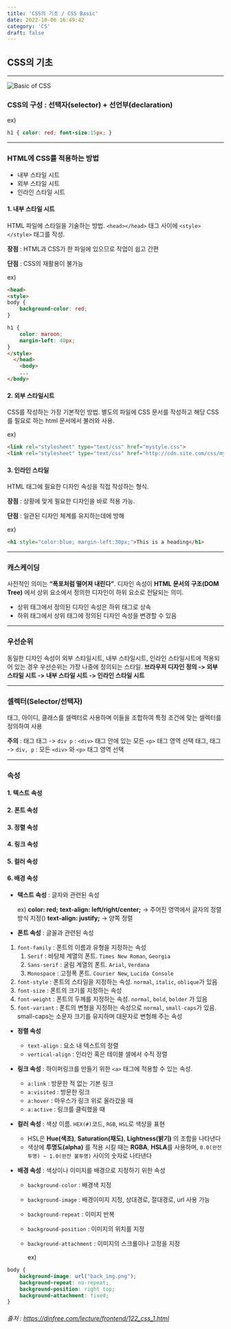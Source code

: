 ```yaml
---
title: 'CSS의 기초 / CSS Basic'
date: 2022-10-06 16:49:42
category: 'CS'
draft: false
---
```


## CSS의 기초

---
<img style="text-align: center;" alt="Basic of CSS" src="https://upload.wikimedia.org/wikipedia/commons/thumb/d/d5/CSS3_logo_and_wordmark.svg/120px-CSS3_logo_and_wordmark.svg.png" style="height: 150px" />

### CSS의 구성 : 선택자(selector) + 선언부(declaration)
ex)
```css
h1 { color: red; font-size:15px; }
```

---

### HTML에 CSS를 적용하는 방법

- 내부 스타일 시트
- 외부 스타일 시트
- 인라인 스타일 시트

#### 1. 내부 스타일 시트
   HTML 파일에 스타일을 기술하는 방법. `<head></head>` 태그 사이에 `<style></style>` 태그를 작성.

   **장점** : HTML과 CSS가 한 파일에 있으므로 작업이 쉽고 간편

   **단점** : CSS의 재활용이 불가능

   ex)
```html
<head>
<style>
body {
    background-color: red;
}

h1 {
    color: maroon;
    margin-left: 40px;
}
</style>
  </head>
    <body>
    ...
</body>
```

#### 2. 외부 스타일시트
   CSS를 작성하는 가장 기본적인 방법. 별도의 파일에 CSS 문서를 작성하고 해당 CSS를 필요로 하는 html 문서에서 불러와 사용.

   ex)
```html
<link rel="stylesheet" type="text/css" href="mystyle.css">
<link rel="stylesheet" type="text/css" href="http://cdn.site.com/css/mystyle.css">
```

#### 3. 인라인 스타일
   HTML 태그에 필요한 디자인 속성을 직접 작성하는 형식.

   **장점** : 상황에 맞게 필요한 디자인을 바로 적용 가능.

   **단점** : 일관된 디자인 체계를 유지하는데에 방해

   ex)
```html
<h1 style="color:blue; margin-left:30px;">This is a heading</h1>
```

---

### 캐스케이딩 
사전적인 의미는 **“폭포처럼 떨어져 내린다”**. 디자인 속성이 **HTML 문서의 구조(DOM Tree)** 에서 상위 요소에서 정의한 디자인이 하위 요소로 전달되는 의미.
- 상위 태그에서 정의된 디자인 속성은 하위 태그로 상속
- 하위 태그에서 상위 태그에 정의된 디자인 속성을 변경할 수 있음

---

### 우선순위 
동일한 디자인 속성이 외부 스타일시트, 내부 스타일시트, 인라인 스타일시트에 적용되어 있는 경우 우선순위는 가장 나중에 정의되는 스타일.
**브라우저 디자인 정의 -> 외부 스타일 시트 -> 내부 스타일 시트 -> 인라인 스타일 시트**

---

### 셀렉터(Selector/선택자) 
태그, 아이디, 클래스를 셀렉터로 사용하며 이들을 조합하여 특정 조건에 맞는 셀렉터를 정의하여 사용

**주의** :
태그 태그 -> `div p` : `<div>` 태그 안에 있는 모든 `<p>` 태그 영역 선택
태그, 태그 -> `div, p` : 모든 `<div>` 와 `<p>` 태그 영역 선택

---

### 속성
#### 1. 텍스트 속성
#### 2. 폰트 속성
#### 3. 정렬 속성
#### 4. 링크 속성
#### 5. 컬러 속성
#### 6. 배경 속성

- **텍스트 속성** : 글자와 관련된 속성

  ex)
  **color: red;**
  **text-align: left/right/center;** -> 주어진 영역에서 글자의 정렬 방식 지정()
  **text-align: justify;** -> 양쪽 정렬

- **폰트 속성** : 글꼴과 관련된 속성
1. `font-family` : 폰트의 이름과 유형을 지정하는 속성
    1. `Serif` : 바탕체 계열의 폰트. `Times New Roman`, `Georgia`
    2. `Sans-serif` : 굴림 계열의 폰트. `Arial`, `Verdana`
    3. `Monospace` : 고정폭 폰트. `Courier New`, `Lucida Console`
2. `font-style` : 폰트의 스타일을 지정하는 속성. `normal`, `italic`, `oblique`가 있음
3. `font-size` : 폰트의 크기를 지정하는 속성
4. `font-weight` : 폰트의 두께를 지정하는 속성. `normal`, `bold`, `bolder` 가 있음
5. `font-variant` : 폰트의 변형을 지정하는 속성으로 `normal`, `small-caps`가 있음. small-caps는 소문자 크기를 유지하며 대문자로 변형해 주는 속성

- **정렬 속성**
    - `text-align` : 요소 내 텍스트의 정렬
    - `vertical-align` : 인라인 혹은 테이블 셀에서 수직 정렬

- **링크 속성** : 하이퍼링크를 만들기 위한 `<a>` 태그에 적용할 수 있는 속성.
    - `a:link` : 방문한 적 없는 기본 링크
    - `a:visited` : 방문한 링크
    - `a:hover` : 마우스가 링크 위로 올라갔을 때
    - `a:active` : 링크를 클릭했을 때

- **컬러 속성** : 색상 이름. `HEX(#)`코드, `RGB`, `HSL`로 색상을 표현
    - HSL은 **Hue(색조)**, **Saturation(채도)**, **Lightness(밝기)** 의 조합을 나타낸다
    - 색상에 **투명도(alpha)** 를 적용 시킬 때는 **RGBA**, **HSLA**를 사용하며, `0.0(완전 투명) ~ 1.0(완전 불투명)` 사이의 숫자로 나타낸다

- **배경 속성** : 색상이나 이미지를 배경으로 지정하기 위한 속성
    - `background-color` : 배경색 지정
    - `background-image` : 배경이미지 지정, 상대경로, 절대경로, url 사용 가능
    - `background-repeat` : 이미지 반복
    - `background-position` : 이미지의 위치를 지정
    - `background-attachment` : 이미지의 스크롤이나 고정을 지정
  
      ex)
```css
body {
    background-image: url("back_img.png");
    background-repeat: no-repeat;
    background-position: right top;
    background-attachment: fixed;
}
```

###### 출처 : https://dinfree.com/lecture/frontend/122_css_1.html